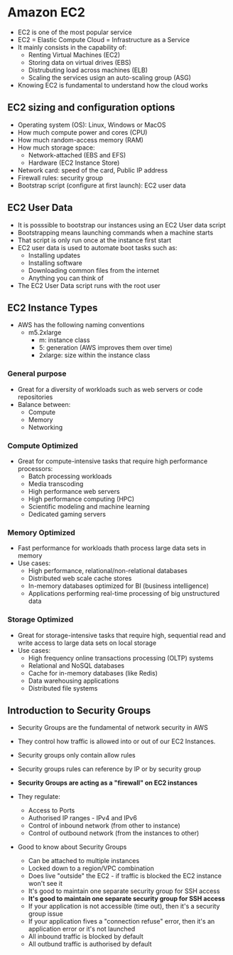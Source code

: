 # Amazon EC2
- EC2 is one of the most popular service
- EC2 = Elastic Compute Cloud = Infrastructure as a Service
- It mainly consists in the capability of:
  - Renting Virtual Machines (EC2)
  - Storing data on virtual drives (EBS)
  - Distrubuting load across machines (ELB)
  - Scaling the services usign an auto-scaling group (ASG)
- Knowing EC2 is fundamental to understand how the cloud works
  
## EC2 sizing and configuration options
- Operating system (OS): Linux, Windows or MacOS
- How much compute power and cores (CPU)
- How much random-access memory (RAM)
- How much storage space:
  - Network-attached (EBS and EFS)
  - Hardware (EC2 Instance Store)
- Network card: speed of the card, Public IP address
- Firewall rules: security group
- Bootstrap script (configure at first launch): EC2 user data

## EC2 User Data
- It is posssible to bootstrap our instances using an EC2 User data script
- Bootstrapping means launching commands when a machine starts
- That script is only run once at the instance first start
- EC2 user data is used to automate boot tasks such as:
  - Installing updates
  - Installing software
  - Downloading common files from the internet
  - Anything you can think of
- The EC2 User Data script runs with the root user

## EC2 Instance Types
- AWS has the following naming conventions
  - m5.2xlarge
    - m: instance class
    - 5: generation (AWS improves them over time)
    - 2xlarge: size within the instance class

### General purpose
- Great for a diversity of workloads such as web servers or code repositories
- Balance between:
  - Compute
  - Memory
  - Networking
  
### Compute Optimized
- Great for compute-intensive tasks that require high performance processors:
  - Batch processing workloads
  - Media transcoding
  - High performance web servers
  - High performance computing (HPC)
  - Scientific modeling and machine learning
  - Dedicated gaming servers

### Memory Optimized
- Fast performance for workloads thath process large data sets in memory
- Use cases:
  - High performance, relational/non-relational databases
  - Distributed web scale cache stores
  - In-memory databases optimized for BI (business intelligence)
  - Applications performing real-time processing of big unstructured data

### Storage Optimized
- Great for storage-intensive tasks that require high, sequential read and write access to large data sets on local storage
- Use cases:
  - High frequency online transactions processing (OLTP) systems
  - Relational and NoSQL databases
  - Cache for in-memory databases (like Redis)
  - Data warehousing applications
  - Distributed file systems

## Introduction to Security Groups
- Security Groups are the fundamental of network security in AWS
- They control how traffic is allowed into or out of our EC2 Instances.
- Security groups only contain allow rules
- Security groups rules can reference by IP or by security group

- **Security Groups are acting as a "firewall" on EC2 instances**
- They regulate:
  - Access to Ports
  - Authorised IP ranges - IPv4 and IPv6
  - Control of inbound network (from other to instance)
  - Control of outbound network (from the instances to other)

- Good to know about Security Groups
  - Can be attached to multiple instances
  - Locked down to a region/VPC combination
  - Does live "outside" the EC2 - if traffic is blocked the EC2 instance won't see it
  - It's good to maintain one separate security group for SSH access
  - **It's good to maintain one separate security group for SSH access**
  - If your application is not accessible (time out), then it's a security group issue
  - If your application fives a "connection refuse" error, then it's an application error or it's not launched
  - All inbound traffic is blocked by default
  - All outbund traffic is authorised by default

